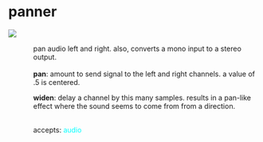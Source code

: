 
<a name=panner></a><br>
# <b>panner</b>
<img src="../images/panner.png"><br>
<div style="display:inline-block;margin-left:50px;">
pan audio left and right. also, converts a mono input to a stereo output.<br/><br/>
<b>pan</b>: amount to send signal to the left and right channels. a value of .5 is centered.<br>

<b>widen</b>: delay a channel by this many samples. results in a pan-like effect where the sound seems to come from from a direction.<br>

<br>accepts: <font color=cyan>audio</font> <br></div>

